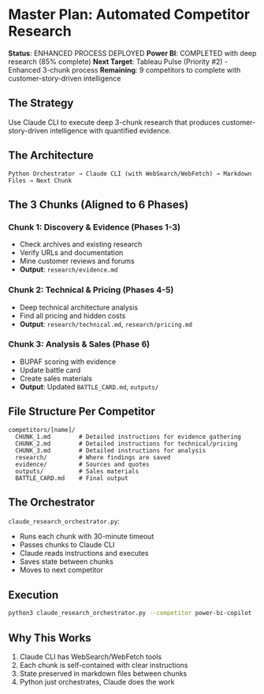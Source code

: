 # Master Plan: Automated Competitor Research

**Status**: ENHANCED PROCESS DEPLOYED
**Power BI**: COMPLETED with deep research (85% complete)
**Next Target**: Tableau Pulse (Priority #2) - Enhanced 3-chunk process
**Remaining**: 9 competitors to complete with customer-story-driven intelligence

## The Strategy
Use Claude CLI to execute deep 3-chunk research that produces customer-story-driven intelligence with quantified evidence.

## The Architecture
```
Python Orchestrator → Claude CLI (with WebSearch/WebFetch) → Markdown Files → Next Chunk
```

## The 3 Chunks (Aligned to 6 Phases)

### Chunk 1: Discovery & Evidence (Phases 1-3)
- Check archives and existing research
- Verify URLs and documentation
- Mine customer reviews and forums
- **Output**: `research/evidence.md`

### Chunk 2: Technical & Pricing (Phases 4-5)
- Deep technical architecture analysis
- Find all pricing and hidden costs
- **Output**: `research/technical.md`, `research/pricing.md`

### Chunk 3: Analysis & Sales (Phase 6)
- BUPAF scoring with evidence
- Update battle card
- Create sales materials
- **Output**: Updated `BATTLE_CARD.md`, `outputs/`

## File Structure Per Competitor
```
competitors/[name]/
  CHUNK_1.md        # Detailed instructions for evidence gathering
  CHUNK_2.md        # Detailed instructions for technical/pricing
  CHUNK_3.md        # Detailed instructions for analysis
  research/         # Where findings are saved
  evidence/         # Sources and quotes
  outputs/          # Sales materials
  BATTLE_CARD.md    # Final output
```

## The Orchestrator
`claude_research_orchestrator.py`:
- Runs each chunk with 30-minute timeout
- Passes chunks to Claude CLI
- Claude reads instructions and executes
- Saves state between chunks
- Moves to next competitor

## Execution
```bash
python3 claude_research_orchestrator.py --competitor power-bi-copilot
```

## Why This Works
1. Claude CLI has WebSearch/WebFetch tools
2. Each chunk is self-contained with clear instructions
3. State preserved in markdown files between chunks
4. Python just orchestrates, Claude does the work
